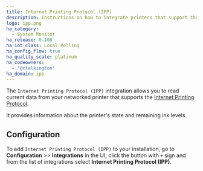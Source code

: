 ```yaml
---
title: Internet Printing Protocol (IPP)
description: Instructions on how to integrate printers that support the Internet Printing Protocol (IPP) into Home Assistant.
logo: ipp.png
ha_category:
  - System Monitor
ha_release: 0.108
ha_iot_class: Local Polling
ha_config_flow: true
ha_quality_scale: platinum
ha_codeowners:
  - '@ctalkington'
ha_domain: ipp
---
```


The `Internet Printing Protocol (IPP)` integration allows you to read current data from your networked printer that supports the [Internet Printing Protocol](https://www.pwg.org/ipp/everywhere.html).

It provides information about the printer's state and remaining ink levels.

## Configuration

To add `Internet Printing Protocol (IPP)` to your installation, go to **Configuration** >> **Integrations** in the UI, click the button with `+` sign and from the list of integrations select **Internet Printing Protocol (IPP)**.
